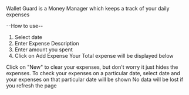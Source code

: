 Wallet Guard is a Money Manager which keeps a track of your daily expenses

--How to use--
1. Select date
2. Enter Expense Description
3. Enter amount you spent
4. Click on Add Expense 
Your Total expense will be displayed below

Click on "New" to clear your expenses, but don't worry it just hides the expenses.
To check your expenses on a particular date, select date and your expenses on that particular date will be shown
No data will be lost if you refresh the page
